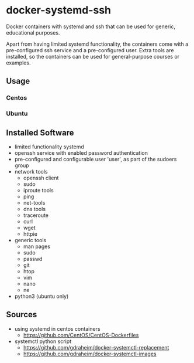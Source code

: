 # docker-systemd-ssh
Docker containers with systemd and ssh that can be used for generic, educational purposes.

Apart from having limited systemd functionality, the containers come with a pre-configured ssh service and a pre-configured user. Extra tools are installed, so the containers can be used for general-purpose courses or examples.

## Usage
### Centos
### Ubuntu
## Installed Software
- limited functionality systemd
- openssh service with enabled password authentication
- pre-configured and configurable user 'user', as part of the sudoers group
- network tools
  - openssh client
  - sudo
  - iproute tools
  - ping
  - net-tools
  - dns tools
  - traceroute
  - curl
  - wget
  - httpie
- generic tools
  - man pages
  - sudo
  - passwd
  - git
  - htop
  - vim
  - nano
  - ne
- python3 (ubuntu only)
## Sources
- using systemd in centos containers
  - https://github.com/CentOS/CentOS-Dockerfiles
- systemctl python script
  - https://github.com/gdraheim/docker-systemctl-replacement
  - https://github.com/gdraheim/docker-systemctl-images
